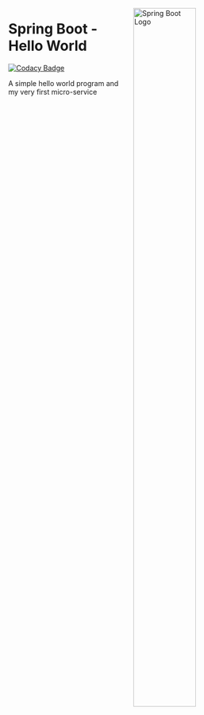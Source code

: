 <img src="https://cdn-images-1.medium.com/max/1200/1*jMQ9lkY5SBnbcOlJB4aizg.png"
     alt="Spring Boot Logo"
     style="float: right; margin-left: 10px; width:50%; height:60%" 
     width="30%"
     height="30%"
     align="right"/>

# Spring Boot - Hello World

[![Codacy Badge](https://api.codacy.com/project/badge/Grade/4ee70101a2174b15aca7a0fc2cdc2978)](https://app.codacy.com/app/Vignesh-Durairaj/Spring-Boot-Hello-World?utm_source=github.com&utm_medium=referral&utm_content=Vignesh-Durairaj/Spring-Boot-Hello-World&utm_campaign=Badge_Grade_Dashboard)

A simple hello world program and my very first micro-service
